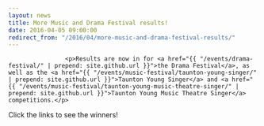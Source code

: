 ```yaml
---
layout: news
title: More Music and Drama Festival results!
date: 2016-04-05 09:00:00
redirect_from: "/2016/04/more-music-and-drama-festival-results/"
---
```

<section>

                    
                    <p>Results are now in for <a href="{{ "/events/drama-festival/" | prepend: site.github.url }}">the Drama Festival</a>, as well as the <a href="{{ "/events/music-festival/taunton-young-singer/" | prepend: site.github.url }}">Taunton Young Singer</a> and <a href="{{ "/events/music-festival/taunton-young-music-theatre-singer/" | prepend: site.github.url }}">Taunton Young Music Theatre Singer</a> competitions.</p>
<p>Click the links to see the winners!</p>

                
</section>
